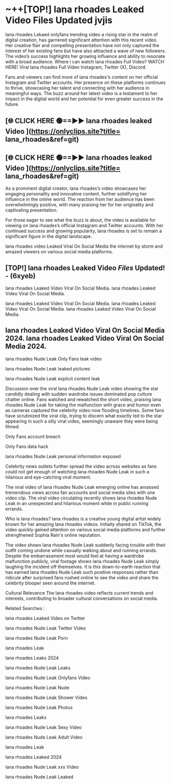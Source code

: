 # ~++[TOP!]  lana rhoades Leaked Video Files Updated jvjis<br>

 lana rhoades Lekaed onlyfans trending video a rising star in the realm of digital creation, has garnered significant attention with this recent video. Her creative flair and compelling presentation have not only captured the interest of her existing fans but have also attracted a wave of new followers. The video’s success highlights her growing influence and ability to resonate with a broad audience.
Where i can watch  lana rhoades Full Video? WATCH HERE! Viral  lana rhoades Full Video Instagram, Twitter (X), Discord.


Fans and viewers can find more of  lana rhoades's content on her official Instagram and Twitter accounts. Her presence on these platforms continues to thrive, showcasing her talent and connecting with her audience in meaningful ways. The buzz around her latest video is a testament to her impact in the digital world and her potential for even greater success in the future.


## [🌐 CLICK HERE 🟢==►►  lana rhoades leaked Video ](https://onlyclips.site?title= lana_rhoades&ref=git)

## [🌐 CLICK HERE 🟢==►►  lana rhoades leaked Video ](https://onlyclips.site?title= lana_rhoades&ref=git)


As a prominent digital creator,  lana rhoades’s video showcases her engaging personality and innovative content, further solidifying her influence in the online world. The reaction from her audience has been overwhelmingly positive, with many praising her for her originality and captivating presentation.

For those eager to see what the buzz is about, the video is available for viewing on  lana rhoades’s official Instagram and Twitter accounts. With her continued success and growing popularity,  lana rhoades is set to remain a significant figure in the digital landscape.


  lana rhoades video Leaked Viral On Social Media the internet by storm and amazed viewers on various social media platforms.


## [TOP!]  lana rhoades Leaked Video *Files* Updated! - (6xyeb) 

 lana rhoades Leaked Video Viral On Social Media. lana rhoades Leaked Video Viral On Social Media.

 lana rhoades Leaked Video Viral On Social Media. lana rhoades Leaked Video Viral On Social Media. lana rhoades Leaked Video Viral On Social Media.


##  lana rhoades Leaked Video Viral On Social Media 2024. lana rhoades Leaked Video Viral On Social Media 2024.
 lana rhoades Nude Leak Only Fans leak video

 lana rhoades Nude Leak leaked pictures

 lana rhoades Nude Leak explicit content leak

Discussion over the viral  lana rhoades Nude Leak video showing the star candidly dealing with sudden wardrobe issues dominated pop culture chatter online. Fans watched and rewatched the short video, praising  lana rhoades Nude Leak for taking the malfunction with grace and humor even as cameras captured the celebrity video now flooding timelines. Some fans have scrutinized the viral clip, trying to discern what exactly led to the star appearing in such a silly viral video, seemingly unaware they were being filmed.


Only Fans account breach

Only Fans data hack

 lana rhoades Nude Leak personal information exposed

Celebrity news outlets further spread the video across websites as fans could not get enough of watching  lana rhoades Nude Leak in such a hilarious and eye-catching viral moment.


The viral video of  lana rhoades Nude Leak emerging online has amassed tremendous views across fan accounts and social media sites with one video clip. The viral video circulating recently shows  lana rhoades Nude Leak in an unexpected and hilarious moment while in public running errands.


Who is  lana rhoades?  lana rhoades is a creative young digital artist widely known for her amazing  lana rhoades videos. Initially shared on TikTok, the video quickly gained attention on various social media platforms and further strengthened Sophia Rain's online reputation.

The video shows  lana rhoades Nude Leak suddenly facing trouble with their outfit coming undone while casually walking about and running errands. Despite the embarrassment most would feel at having a wardrobe malfunction publicly, viral footage shows  lana rhoades Nude Leak simply laughing the incident off themselves. It is this down-to-earth reaction that has earned  lana rhoades Nude Leak such positive responses rather than ridicule after surprised fans rushed online to see the video and share the celebrity blooper seen around the internet.

Cultural Relevance The  lana rhoades video reflects current trends and interests, contributing to broader cultural conversations on social media.

Related Searches :

 lana rhoades Leaked Video on Twitter

 lana rhoades Nude Leak Twitter Video

 lana rhoades Nude Leak Porn

 lana rhoades Leak 

 lana rhoades Leaks 2024

 lana rhoades Nude Leak Leaks

 lana rhoades Nude Leak Onlyfans Video

 lana rhoades Nude Leak Nude

 lana rhoades Nude Leak Shower Video

 lana rhoades Nude Leak Photos

 lana rhoades Leaks

 lana rhoades Nude Leak Sexy Video

 lana rhoades Nude Leak Adult Video

 lana rhoades Leak

 lana rhoades Leaked 2024

 lana rhoades Nude Leak xxx Video

 lana rhoades Nude Leak Leaked